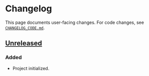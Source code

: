 <!-- Keep a Changelog guide -> https://keepachangelog.com -->

# Changelog

This page documents user-facing changes.
For code changes, see [`CHANGELOG_CODE.md`][_-1].


  [_-1]: ./CHANGELOG_CODE.md


## [Unreleased]

### Added

* Project initialized.


  [Unreleased]: https://github.com/InSyncWithFoo/pyrefly-for-pycharm/commits
